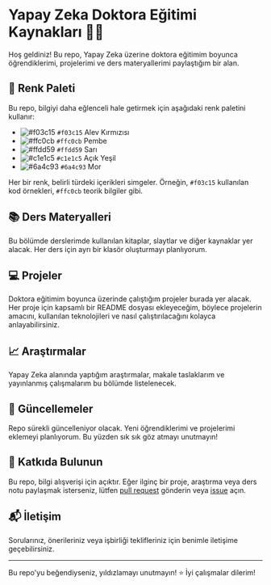 # Yapay Zeka Doktora Eğitimi Kaynakları 🚀🧠

Hoş geldiniz! Bu repo, Yapay Zeka üzerine doktora eğitimim boyunca öğrendiklerimi, projelerimi ve ders materyallerimi paylaştığım bir alan.

## 🌈 Renk Paleti

Bu repo, bilgiyi daha eğlenceli hale getirmek için aşağıdaki renk paletini kullanır:

- ![#f03c15](https://via.placeholder.com/15/f03c15/f03c15.png) `#f03c15` Alev Kırmızısı
- ![#ffc0cb](https://via.placeholder.com/15/ffc0cb/ffc0cb.png) `#ffc0cb` Pembe
- ![#ffdd59](https://via.placeholder.com/15/ffdd59/ffdd59.png) `#ffdd59` Sarı
- ![#c1e1c5](https://via.placeholder.com/15/c1e1c5/c1e1c5.png) `#c1e1c5` Açık Yeşil
- ![#6a4c93](https://via.placeholder.com/15/6a4c93/6a4c93.png) `#6a4c93` Mor

Her bir renk, belirli türdeki içerikleri simgeler. Örneğin, `#f03c15` kullanılan kod örnekleri, `#ffc0cb` teorik bilgiler gibi.

## 📚 Ders Materyalleri

Bu bölümde derslerimde kullanılan kitaplar, slaytlar ve diğer kaynaklar yer alacak. Her ders için ayrı bir klasör oluşturmayı planlıyorum.

## 💻 Projeler

Doktora eğitimim boyunca üzerinde çalıştığım projeler burada yer alacak. Her proje için kapsamlı bir README dosyası ekleyeceğim, böylece projelerin amacını, kullanılan teknolojileri ve nasıl çalıştırılacağını kolayca anlayabilirsiniz.

## 📈 Araştırmalar

Yapay Zeka alanında yaptığım araştırmalar, makale taslaklarım ve yayınlanmış çalışmalarım bu bölümde listelenecek.

## 📅 Güncellemeler

Repo sürekli güncelleniyor olacak. Yeni öğrendiklerimi ve projelerimi eklemeyi planlıyorum. Bu yüzden sık sık göz atmayı unutmayın!

## 🤝 Katkıda Bulunun

Bu repo, bilgi alışverişi için açıktır. Eğer ilginç bir proje, araştırma veya ders notu paylaşmak isterseniz, lütfen [pull request](#) gönderin veya [issue](#) açın.

## 📬 İletişim

Sorularınız, önerileriniz veya işbirliği teklifleriniz için benimle iletişime geçebilirsiniz.

---

Bu repo'yu beğendiyseniz, yıldızlamayı unutmayın! ⭐ İyi çalışmalar dilerim!
